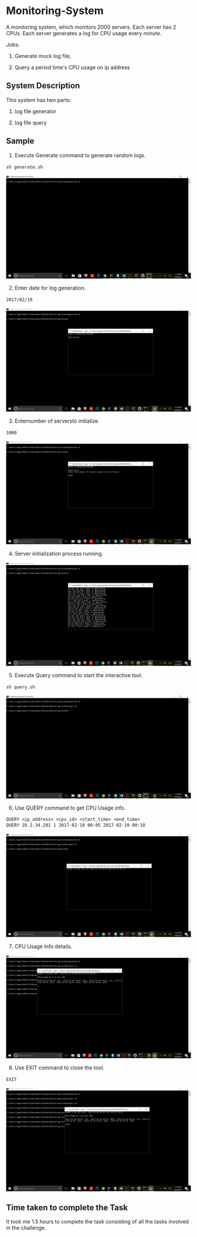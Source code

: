 # Monitoring-System
A monitoring system, which monitors 2000 servers. Each server has 2 CPUs.
Each server generates a log for CPU usage every minute.

Jobs:

  1) Generate mock log file,

  2) Query a period time's CPU usage on ip address

## System Description

This system has two parts: 

1) log file generator

2) log file query

## Sample

1. Execute Generate command to generate random logs.

  `sh generate.sh`
  
  ![](images/1.PNG)

2. Enter date for log generation.

  `2017/02/19`
  
  ![](images/2.PNG)

3. Enternumber of serversto initialize.

  `1000`
  
  ![](images/3.PNG)

4. Server initialization process running.

  ![](images/4.PNG)

5. Execute Query command to start the interactive tool.

  `sh query.sh`
  
  ![](images/5.PNG)

6. Use QUERY command to get CPU Usage info.
  ```
  QUERY <ip_address> <cpu_id> <start_time> <end_time>
  QUERY 10.2.34.201 1 2017-02-19 00:05 2017-02-19 00:10
  ```
  
  ![](images/6.PNG)

7. CPU Usage Info details.
  
  ![](images/7.PNG)

8. Use EXIT command to close the tool.

  `EXIT`
  
  ![](images/8.PNG)
  
  ## Time taken to complete the Task
  
  It took me 1.5 hours to complete the task consisting of all the tasks involved in the challenge.
